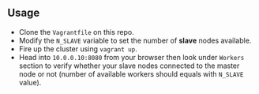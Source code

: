 ## Usage

- Clone the `Vagrantfile` on this repo.
- Modify the `N_SLAVE` variable to set the number of **slave** nodes available.
- Fire up the cluster using `vagrant up`.
- Head into `10.0.0.10:8080` from your browser then look under `Workers` section to verify whether your slave nodes connected to the master node or not (number of available workers should equals with `N_SLAVE` value).
